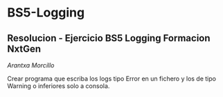 # BS5-Logging
## Resolucion - Ejercicio BS5 Logging Formacion NxtGen
*Arantxa Morcillo*

Crear programa que escriba los logs tipo Error en un fichero y los de tipo Warning o inferiores solo a consola. 
